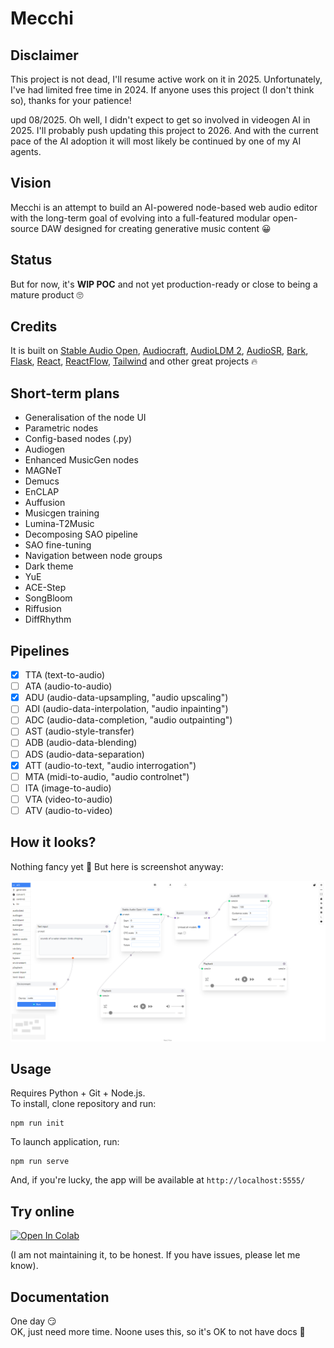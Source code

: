 # Mecchi

## Disclaimer

This project is not dead, I'll resume active work on it in 2025. Unfortunately, I've had limited free time in 2024. If anyone uses this project (I don't think so), thanks for your patience!
   
upd 08/2025. Oh well, I didn't expect to get so involved in videogen AI in 2025. I'll probably push updating this project to 2026. And with the current pace of the AI adoption it will most likely be continued by one of my AI agents.

## Vision

Mecchi is an attempt to build an AI-powered node-based web audio editor with the long-term goal of evolving into a full-featured modular open-source DAW designed for creating generative music content 😀

## Status

But for now, it's <b>WIP POC</b> and not yet production-ready or close to being a mature product 🙄

## Credits 

It is built on [Stable Audio Open](https://huggingface.co/stabilityai/stable-audio-open-1.0), [Audiocraft](https://github.com/facebookresearch/audiocraft), [AudioLDM 2](https://github.com/haoheliu/AudioLDM2), [AudioSR](https://github.com/haoheliu/versatile_audio_super_resolution), [Bark](https://github.com/suno-ai/bark), [Flask](https://github.com/pallets/flask), [React](https://github.com/facebook/react), [ReactFlow](https://github.com/wbkd/react-flow), [Tailwind](https://github.com/tailwindlabs/tailwindcss) and other great projects 🔥

## Short-term plans

* Generalisation of the node UI
* Parametric nodes
* Config-based nodes (.py) 
* Audiogen
* Enhanced MusicGen nodes
* MAGNeT
* Demucs
* EnCLAP
* Auffusion
* Musicgen training
* Lumina-T2Music
* Decomposing SAO pipeline
* SAO fine-tuning
* Navigation between node groups
* Dark theme
* YuE
* ACE-Step
* SongBloom
* Riffusion
* DiffRhythm

## Pipelines

- [x] TTA (text-to-audio)  
- [ ] ATA (audio-to-audio)  
- [x] ADU (audio-data-upsampling, "audio upscaling")  
- [ ] ADI (audio-data-interpolation, "audio inpainting")  
- [ ] ADC (audio-data-completion, "audio outpainting")  
- [ ] AST (audio-style-transfer)   
- [ ] ADB (audio-data-blending)  
- [ ] ADS (audio-data-separation)   
- [x] ATT (audio-to-text, "audio interrogation")  
- [ ] MTA (midi-to-audio, "audio controlnet")  
- [ ] ITA (image-to-audio)  
- [ ] VTA (video-to-audio)  
- [ ] ATV (audio-to-video)  

## How it looks? 

Nothing fancy yet 🐥 But here is screenshot anyway:

![img](/screenshots/mecchi.png)

## Usage

Requires Python + Git + Node.js.  
To install, clone repository and run:
```
npm run init
```
To launch application, run:
```
npm run serve
```

And, if you're lucky, the app will be available at `http://localhost:5555/`

## Try online 

[![Open In Colab](https://colab.research.google.com/assets/colab-badge.svg)](https://colab.research.google.com/drive/1_hg2a_hwtsEEreQN7EQEKX4GWj5zBvZt)
<br>

(I am not maintaining it, to be honest. If you have issues, please let me know).

## Documentation

One day 😏  
OK, just need more time. Noone uses this, so it's OK to not have docs 🙂